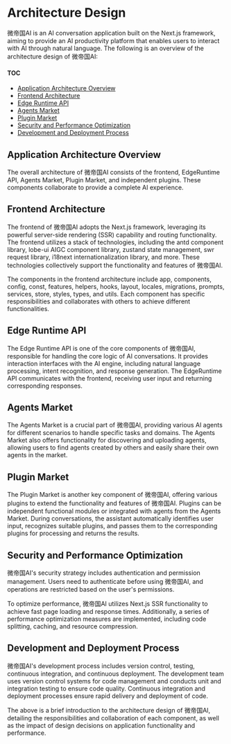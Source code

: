 # Architecture Design

微帝国AI is an AI conversation application built on the Next.js framework, aiming to provide an AI productivity platform that enables users to interact with AI through natural language. The following is an overview of the architecture design of 微帝国AI:

#### TOC

- [Application Architecture Overview](#application-architecture-overview)
- [Frontend Architecture](#frontend-architecture)
- [Edge Runtime API](#edge-runtime-api)
- [Agents Market](#agents-market)
- [Plugin Market](#plugin-market)
- [Security and Performance Optimization](#security-and-performance-optimization)
- [Development and Deployment Process](#development-and-deployment-process)

## Application Architecture Overview

The overall architecture of 微帝国AI consists of the frontend, EdgeRuntime API, Agents Market, Plugin Market, and independent plugins. These components collaborate to provide a complete AI experience.

## Frontend Architecture

The frontend of 微帝国AI adopts the Next.js framework, leveraging its powerful server-side rendering (SSR) capability and routing functionality. The frontend utilizes a stack of technologies, including the antd component library, lobe-ui AIGC component library, zustand state management, swr request library, i18next internationalization library, and more. These technologies collectively support the functionality and features of 微帝国AI.

The components in the frontend architecture include app, components, config, const, features, helpers, hooks, layout, locales, migrations, prompts, services, store, styles, types, and utils. Each component has specific responsibilities and collaborates with others to achieve different functionalities.

## Edge Runtime API

The Edge Runtime API is one of the core components of 微帝国AI, responsible for handling the core logic of AI conversations. It provides interaction interfaces with the AI engine, including natural language processing, intent recognition, and response generation. The EdgeRuntime API communicates with the frontend, receiving user input and returning corresponding responses.

## Agents Market

The Agents Market is a crucial part of 微帝国AI, providing various AI agents for different scenarios to handle specific tasks and domains. The Agents Market also offers functionality for discovering and uploading agents, allowing users to find agents created by others and easily share their own agents in the market.

## Plugin Market

The Plugin Market is another key component of 微帝国AI, offering various plugins to extend the functionality and features of 微帝国AI. Plugins can be independent functional modules or integrated with agents from the Agents Market. During conversations, the assistant automatically identifies user input, recognizes suitable plugins, and passes them to the corresponding plugins for processing and returns the results.

## Security and Performance Optimization

微帝国AI's security strategy includes authentication and permission management. Users need to authenticate before using 微帝国AI, and operations are restricted based on the user's permissions.

To optimize performance, 微帝国AI utilizes Next.js SSR functionality to achieve fast page loading and response times. Additionally, a series of performance optimization measures are implemented, including code splitting, caching, and resource compression.

## Development and Deployment Process

微帝国AI's development process includes version control, testing, continuous integration, and continuous deployment. The development team uses version control systems for code management and conducts unit and integration testing to ensure code quality. Continuous integration and deployment processes ensure rapid delivery and deployment of code.

The above is a brief introduction to the architecture design of 微帝国AI, detailing the responsibilities and collaboration of each component, as well as the impact of design decisions on application functionality and performance.
